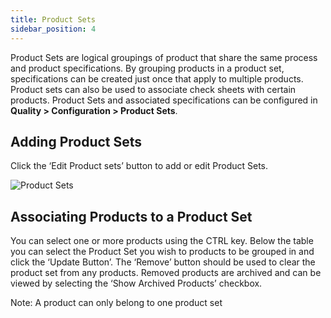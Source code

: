 ```yaml
---
title: Product Sets
sidebar_position: 4
---
```


Product Sets are logical groupings of product that share the same process and product specifications. By grouping products in a product set, specifications can be created just once that apply to multiple products. Product sets can also be used to associate check sheets with certain products. Product Sets and associated specifications can be configured in **Quality > Configuration > Product Sets**.

## Adding Product Sets

Click the ‘Edit Product sets’ button to add or edit Product Sets.

![Product Sets](/img/product-sets-1.png)


## Associating Products to a Product Set

You can select one or more products using the CTRL key. Below the table you can select the Product Set you wish to products to be grouped in and click the ‘Update Button’. The ‘Remove’ button should be used to clear the product set from any products. Removed products are archived and can be viewed by selecting the ‘Show Archived Products’ checkbox.

Note: A product can only belong to one product set
